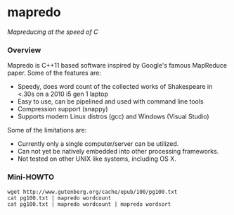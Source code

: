 mapredo
=======

*Mapreducing at the speed of C*

### Overview

Mapredo is C++11 based software inspired by Google's famous MapReduce paper.  Some of the features are:

- Speedy, does word count of the collected works of Shakespeare in <.30s on a 2010 i5 gen 1 laptop
- Easy to use, can be pipelined and used with command line tools
- Compression support (snappy)
- Supports modern Linux distros (gcc) and Windows (Visual Studio)

Some of the limitations are:

- Currently only a single computer/server can be utilized.
- Can not yet be natively embedded into other processing frameworks.
- Not tested on other UNIX like systems, including OS X.

### Mini-HOWTO

    wget http://www.gutenberg.org/cache/epub/100/pg100.txt
    cat pg100.txt | mapredo wordcount
    cat pg100.txt | mapredo wordcount | mapredo wordsort
    


